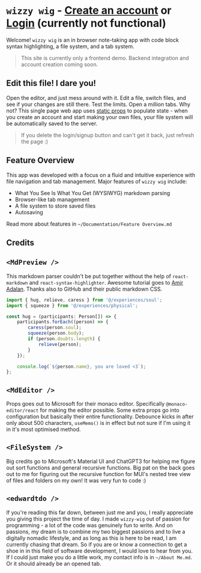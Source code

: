 # `wizzy wig` - [Create an account](#signupEl) or [Login](#loginEl) (currently not functional)
Welcome! 	`wizzy wig` is an in browser note-taking app with code block syntax highlighting, a file system, and a tab system. 

> This site is currently only a frontend demo. Backend integration and account creation coming soon.

## Edit this file! I dare you!
Open the editor, and just mess around with it. Edit a file, switch files, and see if your changes are still there. Test the limits. Open a million tabs. Why not? This single page web app uses [static props](/files/welcome.md) to populate state - when you create an account and start making your own files, your file system will be automatically saved to the server. 

> If you delete the login/signup button and can't get it back, just refresh the page :)

## Feature Overview
This app was developed with a focus on a fluid and intuitive experience with file navigation and tab management. Major features of `wizzy wig` include:
- What You See Is What You Get (WYSIWYG) markdown parsing
- Browser-like tab management
- A file system to store saved files
- Autosaving  

Read more about features in `~/Documentation/Feature Overview.md` 

## Credits
## `<MdPreview />`
This markdown parser couldn't be put together without the help of `react-markdown` and `react-syntax-highlighter`. Awesome tutorial goes to [Amir Adalan](https://amirardalan.com/blog/syntax-highlight-code-in-markdown). Thanks also to GitHub and their public markdown CSS.

```ts
import { hug, relieve, caress } from '@/experiences/soul';
import { squeeze } from '@/experiences/physical';

const hug = (participants: Person[]) => {
	participants.forEach((person) => {
		caress(person.soul);
		squeeze(person.body);
		if (person.doubts.length) {
			relieve(person);
		}
	});

	console.log(`${person.name}, you are loved <3`);
};
```
  
## `<MdEditor />`
Props goes out to Microsoft for their monaco editor. Specifically `@monaco-editor/react` for making the editor possible. Some extra props go into configuration but basically their entire functionality. Debounce kicks in after only about 500 characters, `useMemo()` is in effect but not sure if I'm using it in it's most optimised method.  

## `<FileSystem />`
Big credits go to Microsoft's Material UI and ChatGPT3 for helping me figure out sort functions and general recursive functions. Big pat on the back goes out to me for figuring out the recursive function for MUI's nested tree view of files and folders on my own! It was very fun to code :)

## `<edwardtdo />`
If you're reading this far down, between just me and you, I really appreciate you giving this project the time of day. I made `wizzy-wig` out of passion for programming - a lot of the code was genuinely fun to write. And on passions, my dream is to combine my two biggest passions and to live a digitally nomadic lifestyle, and as long as this is here to be read, I am currently chasing that dream. So if you are or know a connection to get a shoe in in this field of software development, I would love to hear from you. If I could just make you do a little work, my contact info is in `~/About Me.md`. Or it should already be an opened tab.